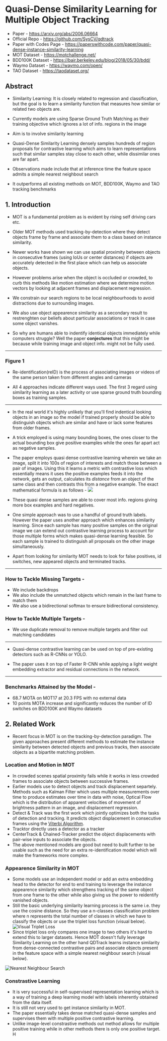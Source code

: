 # Quasi-Dense Similarity Learning for Multiple Object Tracking

- Paper - https://arxiv.org/abs/2006.06664
- Official Repo - https://github.com/SysCV/qdtrack
- Paper with Codes Page - https://paperswithcode.com/paper/quasi-dense-instance-similarity-learning
- MOT Dataset - https://motchallenge.net/
- BDD100K Dataset - https://bair.berkeley.edu/blog/2018/05/30/bdd/
- Waymo Dataset - https://waymo.com/open/
- TAO Dataset - https://taodataset.org/

## Abstract 

- Similarity Learning: It is closely related to regression and classification, but the goal is to learn a similarity function that measures how similar or related two objects are.

- Currently models are using Sparse Ground Truth Matching as their training objective which ignores a lot of info. regions in the image

- Aim is to involve similarity learning

- Quasi-Dense Similarity Learning densely samples hundreds of region proposals for contrastive learning which aims to learn representations such that similar samples stay close to each other, while dissimilar ones are far apart.

- Observations made include that at inference time the feature space admits a simple nearest neighbout search

- It outperforms all existing methods on MOT, BDD100K, Waymo and TAO tracking benchmarks

## 1. Introduction

- MOT is a fundamental problem as is evident by rising self driving cars etc.

- Older MOT methods used tracking-by-detection where they detect objects frame by frame and associate them to a class based on instance similarity.

- Newer works have shown we can use spatial proximity between objects in consecutive frames (using IoUs or center distances) if objects are accurately detected in the first place which can help us associate objects.

- However problems arise when the object is occluded or crowded, to curb this methods like motion estimation where we determine motion vectors by looking at adjacent frames and displacement regression.

- We constrain our search regions to be local neighbourhoods to avoid distractions due to surrounding images.

- We also use object appearence similarity as a secondary result to restrenghten our beliefs about particular associations or track in case some object vanishes.

- So why are humans able to indentify identical objects immediately while computers struggle? Well the paper **conjectures** that this might be because while training image and object info. might not be fully used.

--- 

### Figure 1

- Re-identification(reID) is the process of associating images or videos of the same person taken from different angles and cameras

- All 4 approaches indicate different ways used. The first 3 regard using similarity learning as a later activity or use sparse ground truth bounding boxes as training samples.

---

- In the real world it's highly unlikely that you'll find indentical looking objects in an image so the model if trained properly should be able to distinguish objects which are similar and have or lack some features from older frames.

- A trick employed is using many bounding boxes, the ones closer to the actual bounding box give positive examples while the ones far apart act as negative samples.

- The paper employs quasi dense contrastive learning wherein we take an image, split it into 100s of region of interests and match those between a pair of images. Using this it learns a metric with contrastive loss which essentially means it uses the positive examples feeds it into the network, gets an output, calculates its *distance* from an object of the same class and then contrasts this from a negative example. The exact mathematical formula is as follows - 
![](https://miro.medium.com/max/2700/1*4dQo-60fwy1Cki4nKjeGuQ.png)

- These quasi dense samples are able to cover most info. regions giving more box examples and hard negatives.

- One simple approach was to use a handful of ground truth labels. However the paper uses another approach which enhances similarity learning. Since each sample has many positive samples on the original image we can extend out contrastive learning process to account for those multiple forms which makes quasi-dense learning feasible. So each sample is trained to distinguish all proposals on the other image simultaneously.

- Apart from looking for similarity MOT needs to look for false positives, id switches, new appeared objects and terminated tracks.

---
### How to Tackle Missing Targets - 

- We include backdrops
- We also include the unmatched objects which remain in the last frame to match them
- We also use a bidirectional softmax to ensure bidirectional consistency.

### How to Tackle Multiple Targets - 

- We use duplicate removal to remove multiple targets and filter out matching candidates

---

- Quasi-dense contrastive learning can be used on top of pre-existing detectors such as R-CNNs or YOLO.

- The paper uses it on top of Faster R-CNN while applying a light weight embedding extractor and residual connections in the network.

---
### Benchmarks Attained by the Model - 

- 68.7 MOTA on MOT17 at 20.3 FPS with no external data
- 10 points MOTA increase and significantly reduces the number of ID switches on BDD100K and Waymo datasets

## 2. Related Work

- Recent focus in MOT is on the tracking-by-detection paradigm. The given approaches present different methods to estimate the instance similarity between detected objects and previous tracks, then associate objects as a bipartite matching problem.

### Location and Motion in MOT

- In crowded scenes spatial proximity fails while it works in less crowded frames to associate objects between successive frames.
- Earlier models use to detect objects and track displacement separtely. Methods such as Kalman Filter which uses multiple measurements over time to produce estimates over time in data with noise, Optical Flow which is the distribution of apparent velocities of movement of brightness pattern in an image, and displacement regression.
- Detect & Track was the first work which jointly optimizes both the tasks of detection and tracking. It predicts object displacement in consecutive frames using the [Viterbi Algorithm](https://en.wikipedia.org/wiki/Viterbi_algorithm).
- Tracktor directly uses a detector as a tracker
- CenterTrack & Chained-Tracker predict the object displacements with pair-wise inputs to associate the objects.
- The above mentioned models are good but need to built further to be usable such as the need for an extra re-identification model which will make the frameworks more complex.

### Appearence Similarity in MOT

- Some models use an independent model or add an extra embedding head to the detector for end to end training to leverage the instance appearence similarity which strengthens tracking of the same object from one frame to the other while also giving us the power to reidentify vanished objects.
- Still the basic underlying similarity learning process is the same i.e. they use the cosine distance. So they use a n-classes classification problem where n represents the total number of classes in which we have to classify the objects or use the triplet loss function (visual below).
![Visual Triplet Loss](https://1.bp.blogspot.com/-2a4d-v0SkJo/XSHWs7H5a-I/AAAAAAAAEJ0/Qh4SNnksF9sPZ6L8wf0_ta3s7J05hI3VwCLcBGAs/s640/Screen%2BShot%2B2019-07-07%2Bat%2B1.24.36%2BPM.png)
- Since triplet loss only compares one image to two others it's hard to extend this to larger datasets. Hence MOT doesn't fully leverage Similarity Learning on the other hand QDTrack learns instance similarity from dense-connected contrastive pairs and associate objects present in the feature space with a simple nearest neighbour search (visual below). 

![Nearest Neighbour Search](https://rahvee.gitlab.io/comparison-nearest-neighbor-search/img/fig3.png)

### Constrastive Learning

- It is very successful in self-supervised representation learning which is a way of training a deep learning model with labels inherently obtained from the data itself.
- It is still not very used to get instance similarity in MOT.
- The paper essentially takes dense matched quasi-dense samples and supervises them with multiple positive contrastive learning.
- Unlike image-level constrastive methods out method allows for multiple positive training while in other methods there is only one positive target. H